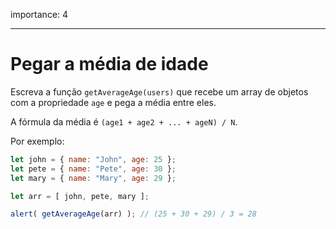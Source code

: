 importance: 4

---

# Pegar a média de idade

Escreva a função `getAverageAge(users)` que recebe um array de objetos com a propriedade `age` e pega a média entre eles.

A fórmula da média é `(age1 + age2 + ... + ageN) / N`.

Por exemplo:

```js no-beautify
let john = { name: "John", age: 25 };
let pete = { name: "Pete", age: 30 };
let mary = { name: "Mary", age: 29 };

let arr = [ john, pete, mary ];

alert( getAverageAge(arr) ); // (25 + 30 + 29) / 3 = 28
```

